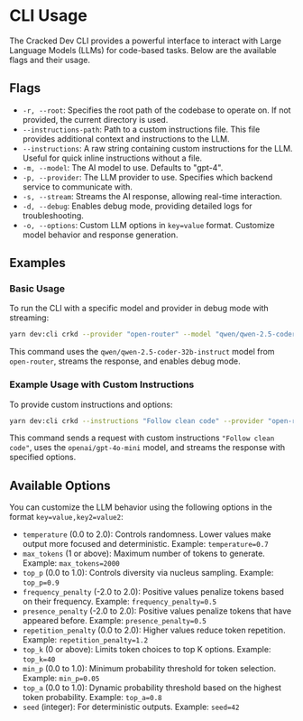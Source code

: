# CLI Usage

The Cracked Dev CLI provides a powerful interface to interact with Large Language Models (LLMs) for code-based tasks. Below are the available flags and their usage.

## Flags

- `-r, --root`: Specifies the root path of the codebase to operate on. If not provided, the current directory is used.
- `--instructions-path`: Path to a custom instructions file. This file provides additional context and instructions to the LLM.
- `--instructions`: A raw string containing custom instructions for the LLM. Useful for quick inline instructions without a file.
- `-m, --model`: The AI model to use. Defaults to "gpt-4".
- `-p, --provider`: The LLM provider to use. Specifies which backend service to communicate with.
- `-s, --stream`: Streams the AI response, allowing real-time interaction.
- `-d, --debug`: Enables debug mode, providing detailed logs for troubleshooting.
- `-o, --options`: Custom LLM options in `key=value` format. Customize model behavior and response generation.

## Examples

### Basic Usage

To run the CLI with a specific model and provider in debug mode with streaming:

```bash
yarn dev:cli crkd --provider "open-router" --model "qwen/qwen-2.5-coder-32b-instruct" --stream --interactive --debug
```

This command uses the `qwen/qwen-2.5-coder-32b-instruct` model from `open-router`, streams the response, and enables debug mode.

### Example Usage with Custom Instructions

To provide custom instructions and options:

```bash
yarn dev:cli crkd --instructions "Follow clean code" --provider "open-router" --model "openai/gpt-4o-mini" --options "temperature=0.7,max_tokens=2000,top_p=0.9" "Tell me which files from my system you find interesting?" --stream
```

This command sends a request with custom instructions `"Follow clean code"`, uses the `openai/gpt-4o-mini` model, and streams the response with specified options.

## Available Options

You can customize the LLM behavior using the following options in the format `key=value,key2=value2`:

- `temperature` (0.0 to 2.0): Controls randomness. Lower values make output more focused and deterministic.
  Example: `temperature=0.7`
- `max_tokens` (1 or above): Maximum number of tokens to generate.
  Example: `max_tokens=2000`
- `top_p` (0.0 to 1.0): Controls diversity via nucleus sampling.
  Example: `top_p=0.9`
- `frequency_penalty` (-2.0 to 2.0): Positive values penalize tokens based on their frequency.
  Example: `frequency_penalty=0.5`
- `presence_penalty` (-2.0 to 2.0): Positive values penalize tokens that have appeared before.
  Example: `presence_penalty=0.5`
- `repetition_penalty` (0.0 to 2.0): Higher values reduce token repetition.
  Example: `repetition_penalty=1.2`
- `top_k` (0 or above): Limits token choices to top K options.
  Example: `top_k=40`
- `min_p` (0.0 to 1.0): Minimum probability threshold for token selection.
  Example: `min_p=0.05`
- `top_a` (0.0 to 1.0): Dynamic probability threshold based on the highest token probability.
  Example: `top_a=0.8`
- `seed` (integer): For deterministic outputs.
  Example: `seed=42`